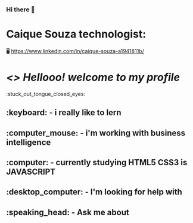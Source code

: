 ### Hi there 👋

<!--
**Caique215/Caique215** is a ✨ _special_ ✨ repository because its `README.md` (this file) appears on your GitHub profile.

Here are some ideas to get you started:

- 🔭 I’m currently working on ...
- 🌱 I’m currently learning ...
- 👯 I’m looking to collaborate on ...
- 🤔 I’m looking for help with ...
- 💬 Ask me about ...
- 📫 How to reach me: ...
- 😄 Pronouns: ...
- ⚡ Fun fact: ...
-->
<strong><h1>Caique Souza technologist:</h1></strong> :desktop_computer:
https://www.linkedin.com/in/caique-souza-a1941811b/

<h1><i> <> Hellooo! welcome to my profile </i> </h2>:stuck_out_tongue_closed_eyes:	

<h2>:keyboard: - i really like to lern</h2>
<h2>:computer_mouse: - i'm working with business intelligence </h2>
<h2>:computer: - currently studying HTML5 CSS3 is JAVASCRIPT 
<h2>:desktop_computer: - I'm looking for help with</h2>
  <h2>:speaking_head: - Ask me about </h2>




